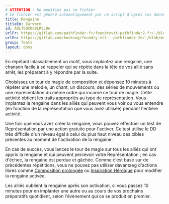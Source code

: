 ```yaml
---
# ATTENTION : Ne modifiez pas ce fichier
# Ce fichier est généré automatiquement par un script d'après les données du module Foundry VTT officiel et de sa traduction
title: Rengaine
titleEn: Earworm
id: AOLf6QX068LR9L9e
urlFr: https://gitlab.com/pathfinder-fr/foundryvtt-pathfinder2-fr/-/blob/master/data/feats/AOLf6QX068LR9L9e.htm
urlEn: https://gitlab.com/hooking/foundry-vtt---pathfinder-2e/-/blob/master/packs/data/feats.db/earworm.json
group: feats
layout: dons
---
```

En répétant inlassablement un motif, vous implantez une rengaine, une chanson facile à se rappeler qui se répète dans la tête de vos allié sans arrêt, les préparant à y répondre par la suite.

Choisissez un tour de magie de composition et dépensez 10 minutes à répéter une mélodie, un chant, un discours, des séries de mouvements ou une représentation du même ordre qui incarne ce tour de magie. Cette activité obtient les traits appropriés au type de représentation. Vous implantez la rengaine dans les alliés qui peuvent vous voir ou vous entendre (en fonction de la représentation que vous avez utilisée) pendant l'entière activité.

Une fois que vous avez créer la rengaine, vous pouvez effectuer un test de Représentation par une action gratuite pour l'activer. Ce test utilise le DD très difficile d'un niveau égal à celui du plus haut niveau des cibles présentes au moment de l'activation de la rengaine.

En cas de succès, vous lancez le tour de magie sur tous les alliés qui ont appris la rengaine et qui peuvent percevoir votre Représentation ; en cas d'échec, la rengaine est perdue et gâchée. Comme c'est basé sur de précédentes répétitions, vous ne pouvez pas utiliser davantaeg d'actions libres comme [Composition prolongée](../spells/composition-prolongée.md) ou [Inspiration Héroïque](../spells/inspiration-héroïque.md) pour modifier la rengaine activée.

Les alliés oublient la rengaine après son activation, si vous passez 10 minutes pour en implanter une autre ou au cours de vos prochains préparatifs quotidient, selon l'évènement qui ce se produit en premier.


